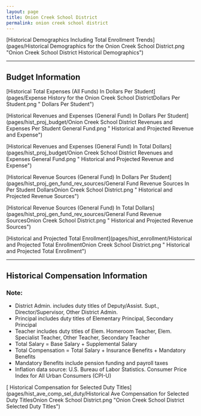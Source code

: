 ```yaml
---
layout: page
title: Onion Creek School District
permalink: onion creek school district
---
```



[Historical Demographics Including Total Enrollment Trends](pages/Historical Demographics for the Onion Creek School District.png "Onion Creek School District Historical Demographics")

___

## Budget Information

[Historical Total Expenses (All Funds) In Dollars Per Student](pages/Expense History for the Onion Creek School DistrictDollars Per Student.png " Dollars Per Student")

[Historical Revenues and Expenses (General Fund) In Dollars Per Student](pages/hist_proj_budget/Onion Creek School District Revenues and Expenses Per Student General Fund.png " Historical and Projected Revenue and Expense")

[Historical Revenues and Expenses (General Fund) In Total Dollars](pages/hist_proj_budget/Onion Creek School District Revenues and Expenses General Fund.png " Historical and Projected Revenue and Expense")

[Historical Revenue Sources (General Fund) In Dollars Per Student](pages/hist_proj_gen_fund_rev_sources/General Fund Revenue Sources In Per Student DollarsOnion Creek School District.png " Historical and Projected Revenue Sources")

[Historical Revenue Sources (General Fund) In Total Dollars](pages/hist_proj_gen_fund_rev_sources/General Fund Revenue SourcesOnion Creek School District.png " Historical and Projected Revenue Sources")

[Historical and Projected Total Enrollment](pages/hist_enrollment/Historical and Projected Total EnrollmentOnion Creek School District.png " Historical and Projected Total Enrollment")


___

## Historical Compensation Information
### Note:
- District Admin. includes duty titles of Deputy/Assist. Supt., Director/Supervisor, Other District Admin.
- Principal includes duty titles of Elementary Principal, Secondary Principal
- Teacher includes duty titles of Elem. Homeroom Teacher, Elem. Specialist Teacher, Other Teacher, Secondary Teacher
- Total Salary = Base Salary + Supplemental Salary
- Total Compensation = Total Salary + Insurance Benefits + Mandatory Benefits
- Mandatory Benefits include pension funding and payroll taxes
- Inflation data source: U.S. Bureau of Labor Statistics. Consumer Price Index for All Urban Consumers (CPI-U)

[ Historical Compensation for Selected Duty Titles](pages/hist_ave_comp_sel_duty/Historical Ave Compensation for Selected Duty TitlesOnion Creek School District.png "Onion Creek School District Selected Duty Titles")

